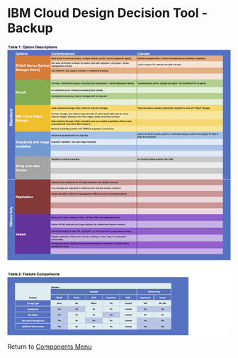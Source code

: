 # IBM Cloud Design Decision Tool - Backup

![Options](/images/backup.png)

Return to [Components Menu](../README.md)

